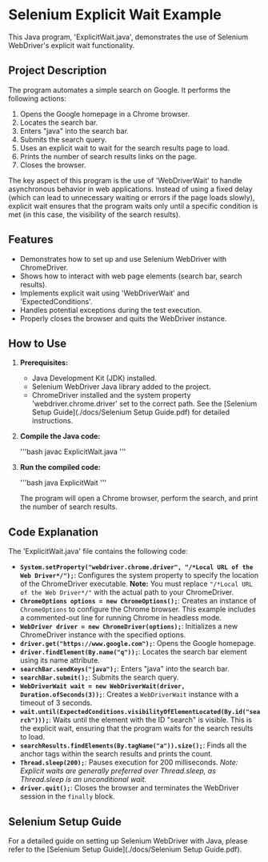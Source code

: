 # Selenium Explicit Wait Example

This Java program, 'ExplicitWait.java', demonstrates the use of Selenium WebDriver's explicit wait functionality.

## Project Description

The program automates a simple search on Google.  It performs the following actions:

1.  Opens the Google homepage in a Chrome browser.
2.  Locates the search bar.
3.  Enters "java" into the search bar.
4.  Submits the search query.
5.  Uses an explicit wait to wait for the search results page to load.
6.  Prints the number of search results links on the page.
7.  Closes the browser.

The key aspect of this program is the use of 'WebDriverWait' to handle asynchronous behavior in web applications.  Instead of using a fixed delay (which can lead to unnecessary waiting or errors if the page loads slowly), explicit wait ensures that the program waits only until a specific condition is met (in this case, the visibility of the search results).

## Features

* Demonstrates how to set up and use Selenium WebDriver with ChromeDriver.
* Shows how to interact with web page elements (search bar, search results).
* Implements explicit wait using 'WebDriverWait' and 'ExpectedConditions'.
* Handles potential exceptions during the test execution.
* Properly closes the browser and quits the WebDriver instance.

## How to Use

1.  **Prerequisites:**
    * Java Development Kit (JDK) installed.
    * Selenium WebDriver Java library added to the project.
    * ChromeDriver installed and the system property 'webdriver.chrome.driver' set to the correct path.  See the [Selenium Setup Guide](./docs/Selenium Setup Guide.pdf) for detailed instructions.

2.  **Compile the Java code:**

    '''bash
    javac ExplicitWait.java
    '''

3.  **Run the compiled code:**

    '''bash
    java ExplicitWait
    '''

    The program will open a Chrome browser, perform the search, and print the number of search results.

## Code Explanation

The 'ExplicitWait.java' file contains the following code:

* **`System.setProperty("webdriver.chrome.driver", "/*Local URL of the Web Driver*/");`**: Configures the system property to specify the location of the ChromeDriver executable. **Note:** You must replace `"/*Local URL of the Web Driver*/"` with the actual path to your ChromeDriver.
* **`ChromeOptions options = new ChromeOptions();`**: Creates an instance of `ChromeOptions` to configure the Chrome browser. This example includes a commented-out line for running Chrome in headless mode.
* **`WebDriver driver = new ChromeDriver(options);`**: Initializes a new ChromeDriver instance with the specified options.
* **`driver.get("https://www.google.com");`**: Opens the Google homepage.
* **`driver.findElement(By.name("q"));`**: Locates the search bar element using its name attribute.
* **`searchBar.sendKeys("java");`**: Enters "java" into the search bar.
* **`searchBar.submit();`**: Submits the search query.
* **`WebDriverWait wait = new WebDriverWait(driver, Duration.ofSeconds(3));`**: Creates a `WebDriverWait` instance with a timeout of 3 seconds.
* **`wait.until(ExpectedConditions.visibilityOfElementLocated(By.id("search")));`**: Waits until the element with the ID "search" is visible. This is the explicit wait, ensuring that the program waits for the search results to load.
* **`searchResults.findElements(By.tagName("a")).size();`**: Finds all the anchor tags within the search results and prints the count.
* **`Thread.sleep(200);`**: Pauses execution for 200 milliseconds. *Note: Explicit waits are generally preferred over Thread.sleep, as Thread.sleep is an unconditional wait.*
* **`driver.quit();`**: Closes the browser and terminates the WebDriver session in the `finally` block.

## Selenium Setup Guide

For a detailed guide on setting up Selenium WebDriver with Java, please refer to the [Selenium Setup Guide](./docs/Selenium Setup Guide.pdf).
